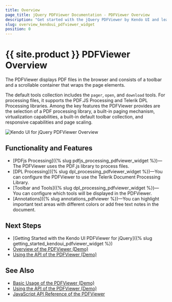 ```yaml
---
title: Overview
page_title: jQuery PDFViewer Documentation - PDFViewer Overview
description: "Get started with the jQuery PDFViewer by Kendo UI and learn how to create, initialize, and enable the component."
slug: overview_kendoui_pdfviewer_widget
position: 0
---
```


# {{ site.product }} PDFViewer Overview

The PDFViewer displays PDF files in the browser and consists of a toolbar and a scrollable container that wraps the page elements.

The default tools collection includes the `pager`, `open`, and `download` tools. For processing files, it supports the PDF.JS Processing and Telerik DPL Processing libraries. Among the key features the PDFViewer provides are the selection of a PDF processing library, a built-in paging mechanism, virtualization capabilities, a built-in default toolbar collection, and responsive capabilities and page scaling.

![Kendo UI for jQuery PDFViewer Overview](pdfviewer-overview.PNG)

## Functionality and Features

* [PDFjs Processing]({% slug pdfjs_processing_pdfviewer_widget %})&mdash;The PDFViewer uses the PDF.js library to process files.
* [DPL Processing]({% slug dpl_processing_pdfviewer_widget %})&mdash;You can configure the PDFViewer to use the Telerik Document Processing Library.
* [Toolbar and Tools]({% slug dpl_processing_pdfviewer_widget %})&mdash;You can configure which tools will be displayed in the PDFViewer.
* [Annotations]({% slug annotations_pdfviewer %})&mdash;You can highlight important text areas with different colors or add free text notes in the document.

## Next Steps

* [Getting Started with the Kendo UI PDFViewer for jQuery]({% slug getting_started_kendoui_pdfviewer_widget %})
* [Overview of the PDFViewer (Demo)](https://demos.telerik.com/kendo-ui/pdfviewer/index)
* [Using the API of the PDFViewer (Demo)](https://demos.telerik.com/kendo-ui/pdfviewer/api)

## See Also

* [Basic Usage of the PDFViewer (Demo)](https://demos.telerik.com/kendo-ui/pdfviewer/index)
* [Using the API of the PDFViewer (Demo)](https://demos.telerik.com/kendo-ui/pdfviewer/api)
* [JavaScript API Reference of the PDFViewer](/api/javascript/ui/pdfviewer)
